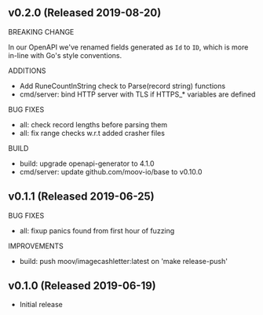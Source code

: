 ## v0.2.0 (Released 2019-08-20)

BREAKING CHANGE

In our OpenAPI we've renamed fields generated as `Id` to `ID`, which is more in-line with Go's style conventions.

ADDITIONS

- Add RuneCountInString check to Parse(record string) functions
- cmd/server: bind HTTP server with TLS if HTTPS_* variables are defined

BUG FIXES

- all: check record lengths before parsing them
- all: fix range checks w.r.t added crasher files

BUILD

- build: upgrade openapi-generator to 4.1.0
- cmd/server: update github.com/moov-io/base to v0.10.0

## v0.1.1 (Released 2019-06-25)

BUG FIXES

- all: fixup panics found from first hour of fuzzing

IMPROVEMENTS

- build: push moov/imagecashletter:latest on 'make release-push'

## v0.1.0 (Released 2019-06-19)

- Initial release

